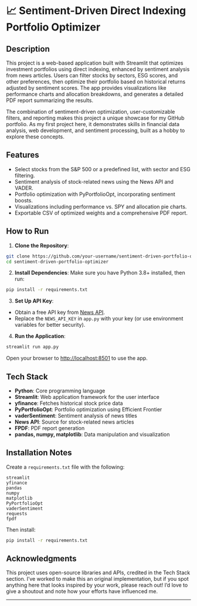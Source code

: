 # 📈 Sentiment-Driven Direct Indexing Portfolio Optimizer

## Description
This project is a web-based application built with Streamlit that optimizes investment portfolios using direct indexing, enhanced by sentiment analysis from news articles. Users can filter stocks by sectors, ESG scores, and other preferences, then optimize their portfolio based on historical returns adjusted by sentiment scores. The app provides visualizations like performance charts and allocation breakdowns, and generates a detailed PDF report summarizing the results.

The combination of sentiment-driven optimization, user-customizable filters, and reporting makes this project a unique showcase for my GitHub portfolio. As my first project here, it demonstrates skills in financial data analysis, web development, and sentiment processing, built as a hobby to explore these concepts.

## Features
- Select stocks from the S&P 500 or a predefined list, with sector and ESG filtering.
- Sentiment analysis of stock-related news using the News API and VADER.
- Portfolio optimization with PyPortfolioOpt, incorporating sentiment boosts.
- Visualizations including performance vs. SPY and allocation pie charts.
- Exportable CSV of optimized weights and a comprehensive PDF report.

## How to Run

1. **Clone the Repository**:
```bash
git clone https://github.com/your-username/sentiment-driven-portfolio-optimizer.git
cd sentiment-driven-portfolio-optimizer
```

2. **Install Dependencies**:
Make sure you have Python 3.8+ installed, then run:
```bash
pip install -r requirements.txt
```

3. **Set Up API Key**:
- Obtain a free API key from [News API](https://newsapi.org/).
- Replace the `NEWS_API_KEY` in `app.py` with your key (or use environment variables for better security).

4. **Run the Application**:
```bash
streamlit run app.py
```

Open your browser to [http://localhost:8501](http://localhost:8501) to use the app.

## Tech Stack
- **Python**: Core programming language
- **Streamlit**: Web application framework for the user interface
- **yfinance**: Fetches historical stock price data
- **PyPortfolioOpt**: Portfolio optimization using Efficient Frontier
- **vaderSentiment**: Sentiment analysis of news titles
- **News API**: Source for stock-related news articles
- **FPDF**: PDF report generation
- **pandas, numpy, matplotlib**: Data manipulation and visualization

## Installation Notes

Create a `requirements.txt` file with the following:
```
streamlit
yfinance
pandas
numpy
matplotlib
PyPortfolioOpt
vaderSentiment
requests
fpdf
```

Then install:
```bash
pip install -r requirements.txt
```

## Acknowledgments
This project uses open-source libraries and APIs, credited in the Tech Stack section. I’ve worked to make this an original implementation, but if you spot anything here that looks inspired by your work, please reach out! I’d love to give a shoutout and note how your efforts have influenced me.

---
